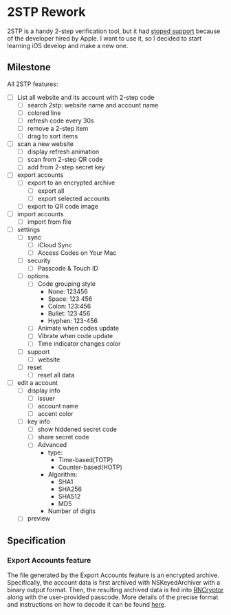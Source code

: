 # 2STP Rework

2STP is a handy 2-step verification tool, but it had [stoped support](http://www.thomasrzhao.com/2stp-support/end-of-support/) because of the developer hired by Apple. I want to use it, so I decided to start learning iOS develop and make a new one.

## Milestone

All 2STP features:

* [ ] List all website and its account with 2-step code
  * [ ] search 2stp: website name and account name
  * [ ] colored line
  * [ ] refresh code every 30s
  * [ ] remove a 2-step item
  * [ ] drag to sort items
* [ ] scan a new website
  * [ ] display refresh animation
  * [ ] scan from 2-step QR code
  * [ ] add from 2-step secret key
* [ ] export accounts
  * [ ] export to an encrypted archive
    * [ ] export all
    * [ ] export selected accounts
  * [ ] export to QR code image
* [ ] import accounts
  * [ ] import from file
* [ ] settings
  * [ ] sync
    * [ ] iCloud Sync
    * [ ] Access Codes on Your Mac
  * [ ] security
    * [ ] Passcode & Touch ID
  * [ ] options
    * [ ] Code grouping style
      * None: 123456
      * Space: 123 456
      * Colon: 123:456
      * Bullet: 123·456
      * Hyphen: 123-456
    * [ ] Animate when codes update
    * [ ] Vibrate when code update
    * [ ] Time indicator changes color
  * [ ] support
    * [ ] website
  * [ ] reset
    * [ ] reset all data
* [ ] edit a account
  * [ ] display info
    * [ ] issuer
    * [ ] account name
    * [ ] accent color
  * [ ] key info
    * [ ] show hiddened secret code
    * [ ] share secret code
    * [ ] Advanced
      * type:
        * Time-based(TOTP)
        * Counter-based(HOTP)
      * Algorithm:
        * SHA1
        * SHA256
        * SHA512
        * MD5
      * Number of digits
  * [ ] preview

## Specification

### Export Accounts feature

The file generated by the Export Accounts feature is an encrypted archive.
Specifically, the account data is first archived with NSKeyedArchiver with a binary output format. Then, the resulting archived data is fed into [RNCryptor](https://github.com/RNCryptor/RNCryptor) along with the user-provided passcode.
More details of the precise format and instructions on how to decode it can be found [here](./references/OTPToken.swift).
